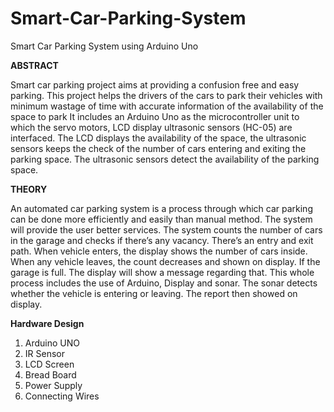 # Smart-Car-Parking-System
Smart Car Parking System using Arduino Uno

**ABSTRACT**

Smart car parking project aims at providing a confusion free and easy parking. This project helps the drivers of the cars to park their vehicles with minimum wastage of time with accurate information of the availability of the space to park It includes an Arduino Uno as the microcontroller unit to which the servo motors, LCD display ultrasonic sensors (HC-05) are interfaced. The LCD displays the availability of the space, the ultrasonic sensors keeps the check of the number of cars entering and exiting the parking space. The ultrasonic sensors detect the availability of the parking space.

**THEORY**

An automated car parking system is a process through which car parking can be done more efficiently and easily than manual method. The system will provide the user better services. 
The system counts the number of cars in the garage and checks if there’s any vacancy. There’s an entry and exit path. When vehicle enters, the display shows the number of cars inside. When any vehicle leaves, the count decreases and shown on display. If the garage is full. The display will show a message regarding that. 
This whole process includes the use of Arduino, Display and sonar. The sonar detects whether the vehicle is entering or leaving. The report then showed on display. 

**Hardware Design**

1.	Arduino UNO
2.	IR Sensor
3.	LCD Screen
4.	Bread Board
5.	Power Supply
6.	Connecting Wires
